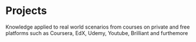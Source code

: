 # Projects
Knowledge applied to real world scenarios from courses on private and free platforms such as Coursera, EdX, Udemy, Youtube, Brilliant and furthemore
